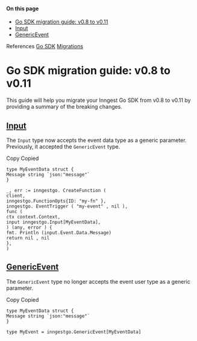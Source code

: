 #### On this page

- [Go SDK migration guide: v0.8 to v0.11](\docs\reference\go\migrations\v0.8-to-v0.11#go-sdk-migration-guide-v0-8-to-v0-11)
- [Input](\docs\reference\go\migrations\v0.8-to-v0.11#input)
- [GenericEvent](\docs\reference\go\migrations\v0.8-to-v0.11#generic-event)

References [Go SDK](https://pkg.go.dev/github.com/inngest/inngestgo) [Migrations](\docs\reference\go\migrations\v0.8-to-v0.11)

# Go SDK migration guide: v0.8 to v0.11

This guide will help you migrate your Inngest Go SDK from v0.8 to v0.11 by providing a summary of the breaking changes.

## [Input](\docs\reference\go\migrations\v0.8-to-v0.11#input)

The `Input` type now accepts the event data type as a generic parameter. Previously, it accepted the `GenericEvent` type.

Copy Copied

```
type MyEventData struct {
Message string `json:"message"`
}

_, err := inngestgo. CreateFunction (
client,
inngestgo.FunctionOpts{ID: "my-fn" },
inngestgo. EventTrigger ( "my-event" , nil ),
func (
ctx context.Context,
input inngestgo.Input[MyEventData],
) (any, error ) {
fmt. Println (input.Event.Data.Message)
return nil , nil
},
)
```

## [GenericEvent](\docs\reference\go\migrations\v0.8-to-v0.11#generic-event)

The `GenericEvent` type no longer accepts the event user type as a generic parameter.

Copy Copied

```
type MyEventData struct {
Message string `json:"message"`
}

type MyEvent = inngestgo.GenericEvent[MyEventData]
```